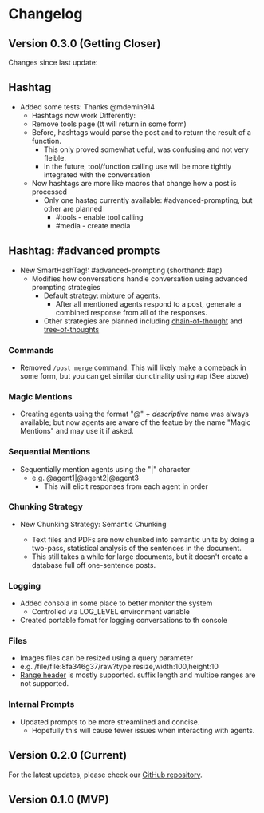 # Changelog

## Version 0.3.0 (Getting Closer)

Changes since last update:

## Hashtag

- Added some tests: Thanks @mdemin914
  - Hashtags now work Differently:
  - Remove tools page (tt will return in some form)
  - Before, hashtags would parse the post and to return the result of a function.
    - This only proved somewhat ueful, was confusing and not very fleible.
    - In the future, tool/function calling use will be more tightly integrated with the conversation
  - Now hashtags are more like macros that change how a post is processed
    - Only one hastag currently available: #advanced-prompting, but other are planned
      - #tools - enable tool calling
      - #media - create media

## Hashtag: #advanced prompts

- New SmartHashTag!: #advanced-prompting (shorthand: #ap)
  - Modifies how conversations handle conversation using advanced prompting strategies
    - Default strategy: [mixture of agents](https://arxiv.org/abs/2406.04692).
      - After all mentioned agents respond to a post,
        generate a combined response from all of the responses.
    - Other strategies are planned including [chain-of-thought](https://arxiv.org/abs/2201.11903) and [tree-of-thoughts](https://arxiv.org/abs/2305.10601)

### Commands

- Removed `/post merge` command. This will likely make a comeback in some form, but you can get similar dunctinality using `#ap` (See above)

### Magic Mentions

- Creating agents using the format "@" + _descriptive_ name was always available;
  but now agents are aware of the featue by the name "Magic Mentions" and may use it if asked.

### Sequential Mentions

- Sequentially mention agents using the "|" character
  - e.g. @agent1|@agent2|@agent3
    - This will elicit responses from each agent in order

### Chunking Strategy

- New Chunking Strategy: Semantic Chunking

  - Text files and PDFs are now chunked into semantic
    units by doing a two-pass, statistical analysis
    of the sentences in the document.
  - This still takes a while for large documents,
    but it doesn't create a database full off one-sentence posts.

### Logging

- Added consola in some place to better monitor the system
  - Controlled via LOG_LEVEL environment variable
- Created portable fomat for logging conversations to th console

### Files

- Images files can be resized using a query parameter
- e.g. /file/file:8fa346g37/raw?type:resize,width:100,height:10
- [Range header](https://developer.mozilla.org/en-US/docs/Web/HTTP/Headers/Range)
  is mostly supported. suffix length and multipe ranges are not supported.

### Internal Prompts

- Updated prompts to be more streamlined and concise.
  - Hopefully this will cause fewer issues when interacting with agents.

## Version 0.2.0 (Current)

For the latest updates, please check our [GitHub repository](https://github.com/johnhenry/antisocial-network).

## Version 0.1.0 (MVP)
